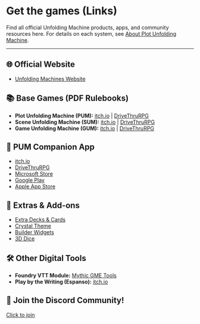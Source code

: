 
# Get the games (Links)

Find all official Unfolding Machine products, apps, and community resources here. For details on each system, see [About Plot Unfolding Machine](about-pum.md).

---


## 🌐 Official Website

- [Unfolding Machines Website](https://www.unfolding-machines.com/)

## 📚 Base Games (PDF Rulebooks)

- **Plot Unfolding Machine (PUM):** [itch.io](https://jeansenvaars.itch.io/plot-unfolding-machine) | [DriveThruRPG](https://www.drivethrurpg.com/en/product/457293/plot-unfolding-machine)
- **Scene Unfolding Machine (SUM):** [itch.io](https://jeansenvaars.itch.io/scene-unfolding-machine) | [DriveThruRPG](https://www.drivethrurpg.com/en/product/463701/scene-unfolding-machine)
- **Game Unfolding Machine (GUM):** [itch.io](https://jeansenvaars.itch.io/game-unfolding-machine) | [DriveThruRPG](https://www.drivethrurpg.com/en/product/449739/game-unfolding-machine)

## 📱 PUM Companion App

- [itch.io](https://jeansenvaars.itch.io/pum-companion)
- [DriveThruRPG](https://www.drivethrurpg.com/en/product/449739/game-unfolding-machine)
- [Microsoft Store](https://apps.microsoft.com/detail/9pf8wxlvpc7s)
- [Google Play](https://play.google.com/store/apps/details?id=com.jeansensmachines.pum&hl=en)
- [Apple App Store](https://apps.apple.com/de/app/pum-companion-rpg-storytelling/id6557070415)

## 🎲 Extras & Add-ons

- [Extra Decks & Cards](https://jeansenvaars.itch.io/pum-companion-extra-decks-cards)
- [Crystal Theme](https://jeansenvaars.itch.io/pumc-crystal)
- [Builder Widgets](https://jeansenvaars.itch.io/pumc-builder-widgets)
- [3D Dice](https://jeansenvaars.itch.io/pumc-3d-dice)

## 🛠️ Other Digital Tools

- **Foundry VTT Module:** [Mythic GME Tools](https://foundryvtt.com/packages/mythic-gme-tools)
- **Play by the Writing (Espanso):** [itch.io](https://jeansenvaars.itch.io/play-by-the-writing)

## 💬 Join the Discord Community!

[Click to join](https://discord.gg/k2rQMa33Kq)
